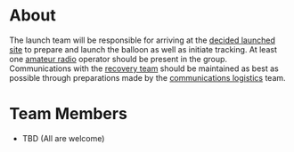 # About

The launch team will be responsible for arriving at the [decided
launched site](HacDC_Spaceblimp_6/Projects/Flight_Prediction "wikilink")
to prepare and launch the balloon as well as initiate tracking. At least
one [amateur radio](https://en.wikipedia.org/wiki/Amateur_radio)
operator should be present in the group. Communications with the
[recovery
team](HacDC_Spaceblimp_6/Projects/Recovery_team_(chase_team) "wikilink")
should be maintained as best as possible through preparations made by
the [communications
logistics](HacDC_Spaceblimp_6/Projects/Groundwork#Logistical_Communications "wikilink")
team.

# Team Members

- TBD (All are welcome)